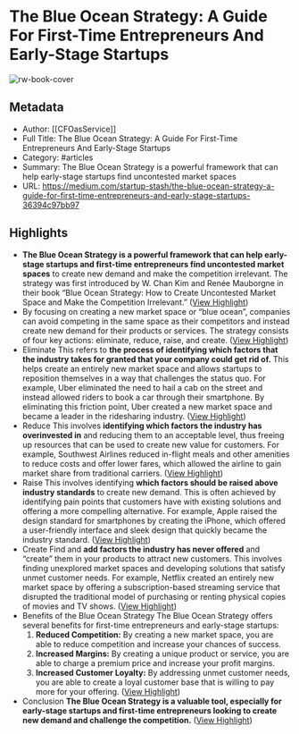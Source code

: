 # The Blue Ocean Strategy: A Guide For First-Time Entrepreneurs And Early-Stage Startups

![rw-book-cover](https://readwise-assets.s3.amazonaws.com/media/uploaded_book_covers/profile_1073452/1T5ROfM9zoNkQCYonmIxrUw.png)

## Metadata
- Author: [[CFOasService]]
- Full Title: The Blue Ocean Strategy: A Guide For First-Time Entrepreneurs And Early-Stage Startups
- Category: #articles
- Summary: The Blue Ocean Strategy is a powerful framework that can help early-stage startups find uncontested market spaces
- URL: https://medium.com/startup-stash/the-blue-ocean-strategy-a-guide-for-first-time-entrepreneurs-and-early-stage-startups-36394c97bb97

## Highlights
- **The Blue Ocean Strategy is a powerful framework that can help early-stage startups and first-time entrepreneurs find uncontested market spaces** to create new demand and make the competition irrelevant.
  The strategy was first introduced by W. Chan Kim and Renée Mauborgne in their book “Blue Ocean Strategy: How to Create Uncontested Market Space and Make the Competition Irrelevant.” ([View Highlight](https://read.readwise.io/read/01haz6kjnb2gdynrnsft86ad31))
- By focusing on creating a new market space or “blue ocean”, companies can avoid competing in the same space as their competitors and instead create new demand for their products or services.
  The strategy consists of four key actions: eliminate, reduce, raise, and create. ([View Highlight](https://read.readwise.io/read/01haz6ky0cnzw53vqa77gkswme))
- Eliminate
  This refers to **the process of identifying which factors that the industry takes for granted that your company could get rid of.** This helps create an entirely new market space and allows startups to reposition themselves in a way that challenges the status quo.
  For example, Uber eliminated the need to hail a cab on the street and instead allowed riders to book a car through their smartphone. By eliminating this friction point, Uber created a new market space and became a leader in the ridesharing industry. ([View Highlight](https://read.readwise.io/read/01haz6m6z3w08d0b3hjmh9r275))
- Reduce
  This involves **identifying which factors the industry has overinvested in** and reducing them to an acceptable level, thus freeing up resources that can be used to create new value for customers.
  For example, Southwest Airlines reduced in-flight meals and other amenities to reduce costs and offer lower fares, which allowed the airline to gain market share from traditional carriers. ([View Highlight](https://read.readwise.io/read/01haz6m9p9cewtx83256bs31qg))
- Raise
  This involves identifying **which factors should be raised above industry standards** to create new demand. This is often achieved by identifying pain points that customers have with existing solutions and offering a more compelling alternative.
  For example, Apple raised the design standard for smartphones by creating the iPhone, which offered a user-friendly interface and sleek design that quickly became the industry standard. ([View Highlight](https://read.readwise.io/read/01haz6mc6jxxvxr69b3y8y2gj5))
- Create
  Find and **add factors the industry has never offered** and “create” them in your products to attract new customers. This involves finding unexplored market spaces and developing solutions that satisfy unmet customer needs.
  For example, Netflix created an entirely new market space by offering a subscription-based streaming service that disrupted the traditional model of purchasing or renting physical copies of movies and TV shows. ([View Highlight](https://read.readwise.io/read/01haz6mfwjkht59a1vz7fmb4kd))
- Benefits of the Blue Ocean Strategy
  The Blue Ocean Strategy offers several benefits for first-time entrepreneurs and early-stage startups:
  1. **Reduced Competition:** By creating a new market space, you are able to reduce competition and increase your chances of success.
  2. **Increased Margins:** By creating a unique product or service, you are able to charge a premium price and increase your profit margins.
  3. **Increased Customer Loyalty:** By addressing unmet customer needs, you are able to create a loyal customer base that is willing to pay more for your offering. ([View Highlight](https://read.readwise.io/read/01haz6nt9ks6q19a55j01wmzkm))
- Conclusion
  **The Blue Ocean Strategy is a valuable tool, especially for early-stage startups and first-time entrepreneurs looking to create new demand and challenge the competition.** ([View Highlight](https://read.readwise.io/read/01haz6p0e271vhr662cp78txa2))
